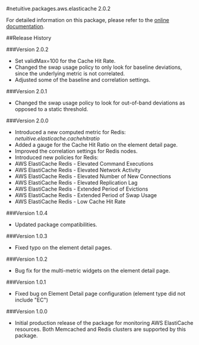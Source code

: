 #netuitive.packages.aws.elasticache 2.0.2

For detailed information on this package, please refer to the [online documentation](https://help.app.netuitive.com/Content/Misc/Datasources/AWS/new_aws_datasource.htm).

##Release History

###Version 2.0.2

* Set validMax=100 for the Cache Hit Rate.
* Changed the swap usage policy to only look for baseline deviations, since the underlying metric is not correlated.
* Adjusted some of the baseline and correlation settings.

###Version 2.0.1

* Changed the swap usage policy to look for out-of-band deviations as opposed to a static threshold.

###Version 2.0.0

* Introduced a new computed metric for Redis: _netuitive.elasticache.cachehitratio_
* Added a gauge for the Cache Hit Ratio on the element detail page.
* Improved the correlation settings for Redis nodes.
* Introduced new policies for Redis:
 * AWS ElastiCache Redis - Elevated Command Executions
 * AWS ElastiCache Redis - Elevated Network Activity
 * AWS ElastiCache Redis - Elevated Number of New Connections
 * AWS ElastiCache Redis - Elevated Replication Lag
 * AWS ElastiCache Redis - Extended Period of Evictions
 * AWS ElastiCache Redis - Extended Period of Swap Usage
 * AWS ElastiCache Redis - Low Cache Hit Rate

###Version 1.0.4

* Updated package compatibilities.

###Version 1.0.3

* Fixed typo on the element detail pages.

###Version 1.0.2

* Bug fix for the multi-metric widgets on the element detail page.

###Version 1.0.1

* Fixed bug on Element Detail page configuration (element type did not include "EC")

###Version 1.0.0

* Initial production release of the package for monitoring AWS ElastiCache resources.  Both Memcached and Redis clusters are supported by this package.